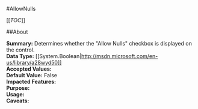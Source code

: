 #AllowNulls

[[_TOC_]]

##About

**Summary:**  Determines whether the "Allow Nulls" checkbox is displayed on the control.   
**Data Type:** [[System.Boolean|http://msdn.microsoft.com/en-us/library/a28wyd50]]  
**Accepted Values:**   
**Default Value:** False  
**Impacted Features:**   
**Purpose:**   
**Usage:**   
**Caveats:**   

